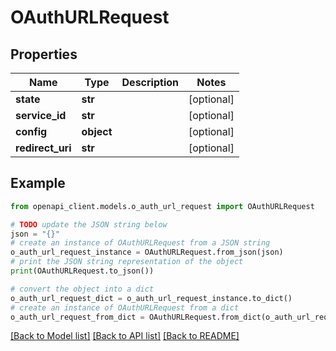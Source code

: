 # OAuthURLRequest


## Properties

Name | Type | Description | Notes
------------ | ------------- | ------------- | -------------
**state** | **str** |  | [optional] 
**service_id** | **str** |  | [optional] 
**config** | **object** |  | [optional] 
**redirect_uri** | **str** |  | [optional] 

## Example

```python
from openapi_client.models.o_auth_url_request import OAuthURLRequest

# TODO update the JSON string below
json = "{}"
# create an instance of OAuthURLRequest from a JSON string
o_auth_url_request_instance = OAuthURLRequest.from_json(json)
# print the JSON string representation of the object
print(OAuthURLRequest.to_json())

# convert the object into a dict
o_auth_url_request_dict = o_auth_url_request_instance.to_dict()
# create an instance of OAuthURLRequest from a dict
o_auth_url_request_from_dict = OAuthURLRequest.from_dict(o_auth_url_request_dict)
```
[[Back to Model list]](../README.md#documentation-for-models) [[Back to API list]](../README.md#documentation-for-api-endpoints) [[Back to README]](../README.md)


